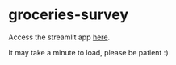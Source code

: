 # groceries-survey

Access the streamlit app [here](https://ready-set-care-groceries-survey-appapp-jcompq.streamlit.app/). 

It may take a minute to load, please be patient :)
